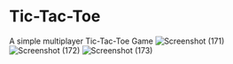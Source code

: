 # Tic-Tac-Toe
A simple multiplayer Tic-Tac-Toe Game
![Screenshot (171)](https://user-images.githubusercontent.com/90132390/188714673-c63eb016-89c7-48fb-8a3d-4ae7004bd820.png)
![Screenshot (172)](https://user-images.githubusercontent.com/90132390/188714708-339d81e3-226e-4b3c-8672-79d17bfbec61.png)
![Screenshot (173)](https://user-images.githubusercontent.com/90132390/188714723-98153364-429c-4bbc-993c-149f427bc212.png)
